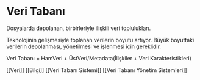# Veri Tabanı

Dosyalarda depolanan, birbirleriyle ilişkili veri toplulukları.

Teknolojinin gelişmesiyle toplanan verilerin boyutu artıyor. Büyük boyuttaki verilerin depolanması, yönetilmesi ve işlenmesi için gereklidir.

Veri Tabanı = HamVeri + ÜstVeri/Metadata(İlişkiler + Veri Karakteristikleri)

[[Veri]]
[[Bilgi]]
[[Veri Tabanı Sistemi]]
[[Veri Tabanı Yönetim Sistemleri]]

